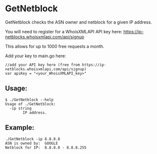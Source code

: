 # GetNetblock
GetNetblock checks the ASN owner and netblock for a given IP address.

You will need to register for a WhoisXMLAPI API key here: https://ip-netblocks.whoisxmlapi.com/api/signup

This allows for up to 1000 free requests a month.

Add your key to main.go here:

```
//add your API key here (free from https://ip-netblocks.whoisxmlapi.com/api/signup)
var apiKey = "<your_WhoisXMLAPI_key>"
```

## Usage:
```
$ ./GetNetblock --help
Usage of ./GetNetblock:
  -ip string
        IP address.
```

## Example:
```
./GetNetblock -ip 8.8.8.8
ASN is owned by:  GOOGLE
Netblock for IP:  8.8.8.0 - 8.8.8.255
```
